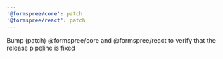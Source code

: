 ```yaml
---
'@formspree/core': patch
'@formspree/react': patch
---
```


Bump (patch) @formspree/core and @formspree/react to verify that the release pipeline is fixed
